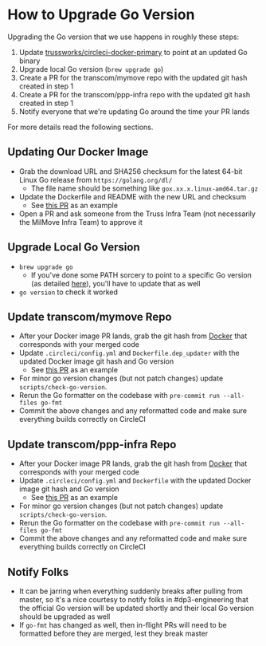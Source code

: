# How to Upgrade Go Version

Upgrading the Go version that we use happens in roughly these steps:

1. Update [trussworks/circleci-docker-primary](https://github.com/trussworks/circleci-docker-primary) to point at an updated Go binary
2. Upgrade local Go version (`brew upgrade go`)
3. Create a PR for the transcom/mymove repo with the updated git hash created in step 1
4. Create a PR for the transcom/ppp-infra repo with the updated git hash created in step 1
5. Notify everyone that we're updating Go around the time your PR lands

For more details read the following sections.

## Updating Our Docker Image

- Grab the download URL and SHA256 checksum for the latest 64-bit Linux Go release from `https://golang.org/dl/`
  - The file name should be something like `gox.xx.x.linux-amd64.tar.gz`
- Update the Dockerfile and README with the new URL and checksum
  - See [this PR](https://github.com/trussworks/circleci-docker-primary/pull/10/files) as an example
- Open a PR and ask someone from the Truss Infra Team (not necessarily the MilMove Infra Team) to approve it

## Upgrade Local Go Version

- `brew upgrade go`
  - If you've done some PATH sorcery to point to a specific Go version (as detailed [here](https://github.com/transcom/mymove#setup-prerequisites)), you'll have to update that as well
- `go version` to check it worked

## Update transcom/mymove Repo

- After your Docker image PR lands, grab the git hash from [Docker](https://hub.docker.com/r/trussworks/circleci-docker-primary/tags) that corresponds with your merged code
- Update `.circleci/config.yml` and `Dockerfile.dep_updater` with the updated Docker image git hash and Go version
  - See [this PR](https://github.com/transcom/mymove/pull/1383/files) as an example
- For minor go version changes (but not patch changes) update `scripts/check-go-version`.
- Rerun the Go formatter on the codebase with `pre-commit run --all-files go-fmt`
- Commit the above changes and any reformatted code and make sure everything builds correctly on CircleCI

## Update transcom/ppp-infra Repo

- After your Docker image PR lands, grab the git hash from [Docker](https://hub.docker.com/r/trussworks/circleci-docker-primary/tags) that corresponds with your merged code
- Update `.circleci/config.yml` and `Dockerfile` with the updated Docker image git hash and Go version
  - See [this PR](https://github.com/transcom/ppp-infra/pull/525/files) as an example
- For minor go version changes (but not patch changes) update `scripts/check-go-version`.
- Rerun the Go formatter on the codebase with `pre-commit run --all-files go-fmt`
- Commit the above changes and any reformatted code and make sure everything builds correctly on CircleCI

## Notify Folks

- It can be jarring when everything suddenly breaks after pulling from master, so it's a nice courtesy to notify folks in #dp3-engineering that the official Go version will be updated shortly and their local Go version should be upgraded as well
- If `go-fmt` has changed as well, then in-flight PRs will need to be formatted before they are merged, lest they break master
